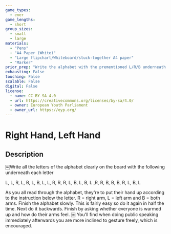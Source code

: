```yaml
---
game_types:
  - ener
game_lengths:
  - short
group_sizes:
  - small
  - large
materials:
  - "Pens"
  - "A4 Paper (White)"
  - "Large flipchart/Whiteboard/stuck-together A4 paper"
  - "Marker"
prior_prep: "Write the alphabet with the prementioned L/R/B underneath each letter (nice and big so everyone can see)"
exhausting: False
touching: False
scalable: False
digital: False
license:
  - name: CC BY-SA 4.0
  - url: https://creativecommons.org/licenses/by-sa/4.0/
  - owner: European Youth Parliament
  - owner_url: https://eyp.org/
---
```

# Right Hand, Left Hand

## Description
￼Write all the letters of the alphabet clearly on the board with the following underneath each letter

L, L, R, L, B, L, B, L, L, R, R, R, L, B, L, B, L ,R, R, B, B, B, R, L, B, L

As you all read through the alphabet, they're to put their hand up according to the instruction below the letter. R = right arm, L = left arm and B = both arms.
Finish the alphabet slowly.
This is fairly easy so do it again in half the time.
Next do it backwards.
Finish by asking whether everyone is warmed up and how do their arms feel.
￼
You'll find when doing public speaking immediately afterwards you are more inclined to gesture freely, which is encouraged.
